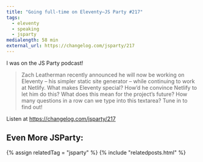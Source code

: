 ```yaml
---
title: "Going full-time on Eleventy—JS Party #217"
tags:
  - eleventy
  - speaking
  - jsparty
medialength: 58 min
external_url: https://changelog.com/jsparty/217
---
```

I was on the JS Party podcast!

> Zach Leatherman recently announced he will now be working on Eleventy – his simpler static site generator – while continuing to work at Netlify. What makes Eleventy special? How’d he convince Netlify to let him do this? What does this mean for the project’s future? How many questions in a row can we type into this textarea? Tune in to find out!

Listen at https://changelog.com/jsparty/217

## Even More JSParty:

{% assign relatedTag = "jsparty" %}
{% include "relatedposts.html" %}